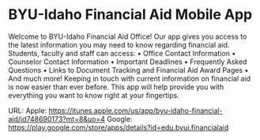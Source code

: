 BYU-Idaho Financial Aid Mobile App
=============
Welcome to BYU-Idaho Financial Aid Office!
Our app gives you access to the latest information you may need to know regarding financial aid. Students, faculty and staff can access:
•	Office Contact Information
•	Counselor Contact Information
•	Important Deadlines
•	Frequently Asked Questions
•	Links to Document Tracking and Financial Aid Award Pages
•	And much more!
Keeping in touch with current information on financial aid is now easier than ever before. This app will help provide you with everything you want to know right at your fingertips.

URL:
Apple: https://itunes.apple.com/us/app/byu-idaho-financial-aid/id748690173?mt=8&uo=4
Google: https://play.google.com/store/apps/details?id=edu.byui.financialaid
